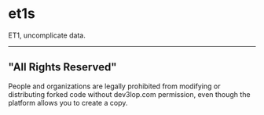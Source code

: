 # et1s
ET1, uncomplicate data.

--------------------
"All Rights Reserved"
--------------------
People and organizations are legally prohibited from modifying or distributing forked code without dev3lop.com permission, even though the platform allows you to create a copy.
